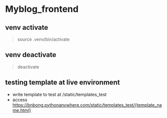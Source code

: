 # Myblog_frontend

## venv activate
 > source .venv/bin/activate

## venv deactivate
 > deactivate

## testing template at live environment
 - write template to test at /static/templates_test
 - access https://bnbong.pythonanywhere.com/static/templates_test/{template_name.html}